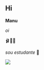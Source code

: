 ## Hi 
**Manu**

_oi_

🩰💋🦢

_sou estudante_ 💋

![](https://media1.tenor.com/m/rrIRbG7JkDgAAAAd/regina-regina-george.gif)      

